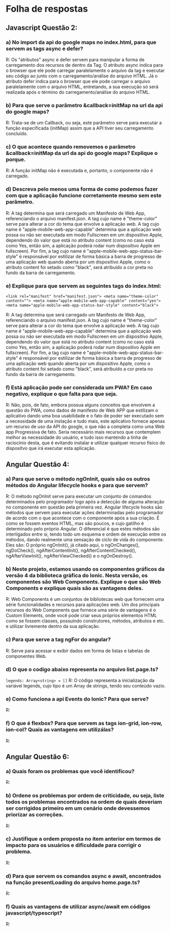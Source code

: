 # Folha de respostas

## Javascript Questão 2:

### a) No import da api do google maps no index.html, para que servem as tags async e defer?
R: Os "atributos" async e defer servem para manipular a forma de carregamento dos recursos de dentro da Tag. O atributo async indica 
para o browser que ele pode carregar paralelamente o arquivo da tag e executar seu código ao junto com o carregamento/análise do arquivo HTML.
Já o atributo defer indica para o browser que ele pode carregar o arquivo paralelamente com o arquivo HTML, entretando, a sua execução só será
realizada após o término do carregamento/análise do arquivo HTML.

### b) Para que serve o parâmetro &callback=initMap na url da api do google maps?
R: Trata-se de um Callback, ou seja, este parâmetro serve para executar a função especificada (initMap) assim que a API tiver
seu carregamento concluído.

### c) O que acontece quando removemos o parâmetro &callback=initMap da url da api do google maps? Explique o porque.
R: A função initMap não é executada e, portanto, o componente não é carregado.

### d) Descreva pelo menos uma forma de como podemos fazer com que a aplicação funcione corretamente mesmo sem este parâmetro.
R: A tag <link> determina que será carregado um Manifesto de Web App, referenciando o arquivo manifest.json. A tag cujo name é "theme-color" serve para alterar a cor
do tema que envolve a aplicação web. A tag cujo name é "apple-mobile-web-app-capable" determina que a aplicação web possa ou não ser executada em modo 
Fullscreen em um dispositivo Apple, dependendo do valor que está no atributo content (como no caso está como Yes, então sim, a aplicação poderá rodar num dispositivo Apple em fullscreen).
Por fim, a tag cujo name é "apple-mobile-web-app-status-bar-style" é responsável por estilizar de forma básica a barra de progresso de uma aplicação web quando
aberta por um dispositivo Apple, como o atributo content foi setado como "black", será atribuído a cor preta no fundo da barra de carregamento.

### e) Explique para que servem as seguintes tags do index.html: 
  `<link rel="manifest" href="manifest.json">
  <meta name="theme-color" content="">
  <meta name="apple-mobile-web-app-capable" content="yes">
  <meta name="apple-mobile-web-app-status-bar-style" content="black">`

R: A tag <link> determina que será carregado um Manifesto de Web App, referenciando o arquivo manifest.json. A tag cujo name é "theme-color" serve para alterar a cor
do tema que envolve a aplicação web. A tag cujo name é "apple-mobile-web-app-capable" determina que a aplicação web possa ou não ser executada em modo 
Fullscreen em um dispositivo Apple, dependendo do valor que está no atributo content (como no caso está como Yes, então sim, a aplicação poderá rodar num dispositivo Apple em fullscreen).
Por fim, a tag cujo name é "apple-mobile-web-app-status-bar-style" é responsável por estilizar de forma básica a barra de progresso de uma aplicação web quando
aberta por um dispositivo Apple, como o atributo content foi setado como "black", será atribuído a cor preta no fundo da barra de carregamento.


### f) Está aplicação pode ser considerada um PWA? Em caso negativo, explique o que falta para que seja.
R: Não, pois, de fato, embora possua alguns conceitos que envolvem a questão do PWA, como dados de manifesto de Web APP que estilizam o aplicativo dando uma boa
usabilidade e o fato de poder ser executado sem a necessidade de uma instação e tudo mais, este aplicativo  fornece apenas um recurso de uso da API do google, 
o que não a completa como uma Web app Progressiva de fato. Seria necessário mais recursos que contemplem melhor as necessidade do usuário, e tudo isso mantendo
a linha de raciocínio desta, que é evitando instalar e utilizar qualquer recurso físico do dispositvo que irá executar esta aplicação.


## Angular Questão 4:

### a) Para que serve o método ngOnInit, quais são os outros métodos do Angular lifecycle hooks e para que servem?
R: O método ngOnInit serve para executar um conjunto de comandos determinados pelo programador logo após a detecção de alguma alteração no componente
em questão pela primeira vez. Angular lifecycle hooks são métodos que servem para executar ações determinadas pelo programador de acordo com o que acontece com 
o componente após a sua criação. É como se fossem eventos HTML, mas são poucos, e cujo gatilho é determinado pelo próprio Angular. O diferencial é que estes métodos
são interligados entre si, tendo todo um esquema e ordem de execução entre os métodos, dando realmente uma sensação de ciclo de vida do componente.
Eles são: O próprio ngOnInit(), já citado aqui, o ngOnChanges(), ngDoCheck(), ngAfterContentInit(), ngAfterContentChecked(), ngAfterViewInit(), ngAfterViewChecked()
e o ngOnDestroy().


### b) Neste projeto, estamos usando os componentes gráficos da versão 4 da biblioteca gráfica do Ionic. Nesta versão, os componentes são Web Components. Explique o que são Web Components e explique quais são as vantagens deles.
R: Web Components é um conjuntos de bibliotecas web que fornecem uma série funcionalidades e recursos para aplicações web. Um dos principais
recursos do Web Components que fornece uma série de vantagens é o Custom Elements, onde você pode criar seus próprios elementos HTML como se fossem classes, possuindo construtores, métodos, atributos
e etc. e utilizar livremente dentro da sua aplicação.


### c) Para que serve a tag ngFor do angular?
R: Serve para acessar e exibir dados em forma de listas e tabelas de componentes Web.


### d) O que o codigo abaixo representa no arquivo list.page.ts?
`legends: Array<string> = []`
R: O código representa a inicialização da variável legends, cujo tipo é um Array de strings, tendo seu conteúdo vazio.

### e) Como funciona a api Events do Ionic? Para que serve?
R: 

### f) O que é flexbox? Para que servem as tags ion-grid, ion-row, ion-col? Quais as vantagens em utilizálas?
R: 

## Angular Questão 6:

### a) Quais foram os problemas que você identificou?
R:

### b) Ordene os problemas por ordem de criticidade, ou seja, liste todos os problemas encontrados na ordem de quais deveriam ser corrigidos primeiro em um cenário onde devessemos priorizar as correções.
R:

### c) Justifique a ordem proposta no item anterior em termos de impacto para os usuários e dificuldade para corrigir o problema.
R: 

### d) Para que servem os comandos async e await, encontrados na função presentLoading do arquivo home.page.ts?
R:

### f) Quais as vantagens de utilizar async/await em códigos javascript/typescript?
R:
